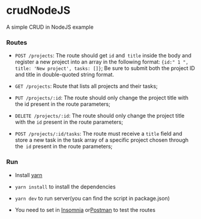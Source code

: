# crudNodeJS
A simple CRUD in NodeJS example 

### Routes

- `POST /projects`: The route should get `id` and` title` inside the body and register a new project into an array in the following format: `{id:" 1 ", title: 'New project', tasks: []}`; Be sure to submit both the project ID and title in double-quoted string format.

- `GET /projects`: Route that lists all projects and their tasks;

- `PUT /projects/:id`: The route should only change the project title with the id present in the route parameters;

- `DELETE /projects/:id`: The route should only change the project title with the `id` present in the route parameters;

- `POST /projects/:id/tasks`: The route must receive a `title` field and store a new task in the task array of a specific project chosen through the` id` present in the route parameters;

### Run

- Install [yarn](https://yarnpkg.com/lang/en/)

- `yarn install` to install the dependencies 

- `yarn dev` to run server(you can find the script in package.json)

- You need to set in [Insomnia](https://insomnia.rest/download/) or[Postman](https://www.getpostman.com/) to test the routes


